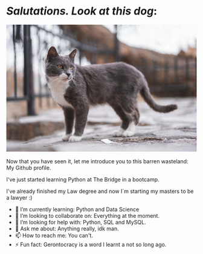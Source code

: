 # *Salutations. Look at this dog*:
![main](imagengatoparagit.png)

Now that you have seen it, let me introduce you to this barren wasteland: My Github profile. 

I've just started learning Python at The Bridge in a bootcamp. 

I've already finished my Law degree and now I´m starting my masters to be a lawyer :)

- 🌱 I’m currently learning: Python and Data Science
- 👯 I’m looking to collaborate on: Everything at the moment.
- 🤔 I’m looking for help with: Python, SQL and MySQL.
- 💬 Ask me about: Anything really, idk man.
- 📫 How to reach me: You can't.
- ⚡ Fun fact: Gerontocracy is a word I learnt a not so long ago.
